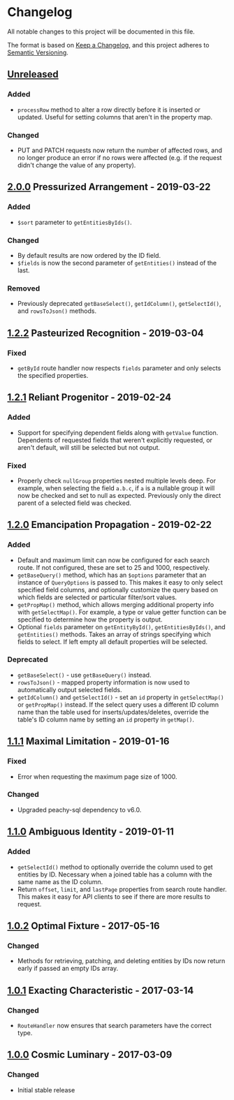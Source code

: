 # Changelog
All notable changes to this project will be documented in this file.

The format is based on [Keep a Changelog](https://keepachangelog.com/en/1.0.0/),
and this project adheres to [Semantic Versioning](https://semver.org/spec/v2.0.0.html).

## [Unreleased]
### Added
- `processRow` method to alter a row directly before it is inserted or
updated. Useful for setting columns that aren't in the property map.

### Changed
- PUT and PATCH requests now return the number of affected rows, and
no longer produce an error if no rows were affected (e.g. if the
request didn't change the value of any property).

## [2.0.0] Pressurized Arrangement - 2019-03-22
### Added
- `$sort` parameter to `getEntitiesByIds()`.

### Changed
- By default results are now ordered by the ID field.
- `$fields` is now the second parameter of `getEntities()` instead of
the last.

### Removed
- Previously deprecated `getBaseSelect()`, `getIdColumn()`, `getSelectId()`,
and `rowsToJson()` methods.

## [1.2.2] Pasteurized Recognition - 2019-03-04
### Fixed
- `getById` route handler now respects `fields` parameter and only selects
the specified properties.

## [1.2.1] Reliant Progenitor - 2019-02-24
### Added
- Support for specifying dependent fields along with `getValue` function.
Dependents of requested fields that weren't explicitly requested, or
aren't default, will still be selected but not output.

### Fixed
- Properly check `nullGroup` properties nested multiple levels deep.
For example, when selecting the field `a.b.c`, if `a` is a nullable
group it will now be checked and set to null as expected. Previously
only the direct parent of a selected field was checked.

## [1.2.0] Emancipation Propagation - 2019-02-22
### Added
- Default and maximum limit can now be configured for each search route.
If not configured, these are set to 25 and 1000, respectively.
- `getBaseQuery()` method, which has an `$options` parameter that an
instance of `QueryOptions` is passed to. This makes it easy to only
select specified field columns, and optionally customize the query based
on which fields are selected or particular filter/sort values.
- `getPropMap()` method, which allows merging additional property info
with `getSelectMap()`. For example, a type or value getter function can
be specified to determine how the property is output.
- Optional `fields` parameter on `getEntityById()`, `getEntitiesByIds()`,
and `getEntities()` methods. Takes an array of strings specifying which
fields to select. If left empty all default properties will be selected.

### Deprecated
- `getBaseSelect()` - use `getBaseQuery()` instead.
- `rowsToJson()` - mapped property information is now used to
automatically output selected fields.
- `getIdColumn()` and `getSelectId()` - set an `id` property in
`getSelectMap()` or `getPropMap()` instead. If the select query uses a
different ID column name than the table used for inserts/updates/deletes,
override the table's ID column name by setting an `id` property in `getMap()`.

## [1.1.1] Maximal Limitation - 2019-01-16
### Fixed
- Error when requesting the maximum page size of 1000.

### Changed
- Upgraded peachy-sql dependency to v6.0.

## [1.1.0] Ambiguous Identity - 2019-01-11
### Added
- `getSelectId()` method to optionally override the column used to
get entities by ID. Necessary when a joined table has a column with
the same name as the ID column.
- Return `offset`, `limit`, and `lastPage` properties from search
route handler. This makes it easy for API clients to see if there are
more results to request.

## [1.0.2] Optimal Fixture - 2017-05-16
### Changed
- Methods for retrieving, patching, and deleting entities by IDs now
return early if passed an empty IDs array.

## [1.0.1] Exacting Characteristic - 2017-03-14
### Changed
- `RouteHandler` now ensures that search parameters have the correct type.

## [1.0.0] Cosmic Luminary - 2017-03-09
### Changed
- Initial stable release

[Unreleased]: https://github.com/theodorejb/phaster/compare/v2.0.0...HEAD
[2.0.0]: https://github.com/theodorejb/phaster/compare/v1.2.2...v2.0.0
[1.2.2]: https://github.com/theodorejb/phaster/compare/v1.2.1...v1.2.2
[1.2.1]: https://github.com/theodorejb/phaster/compare/v1.2.0...v1.2.1
[1.2.0]: https://github.com/theodorejb/phaster/compare/v1.1.1...v1.2.0
[1.1.1]: https://github.com/theodorejb/phaster/compare/v1.1.0...v1.1.1
[1.1.0]: https://github.com/theodorejb/phaster/compare/v1.0.2...v1.1.0
[1.0.2]: https://github.com/theodorejb/phaster/compare/v1.0.1...v1.0.2
[1.0.1]: https://github.com/theodorejb/phaster/compare/v1.0.0...v1.0.1
[1.0.0]: https://github.com/theodorejb/phaster/tree/v1.0.0
